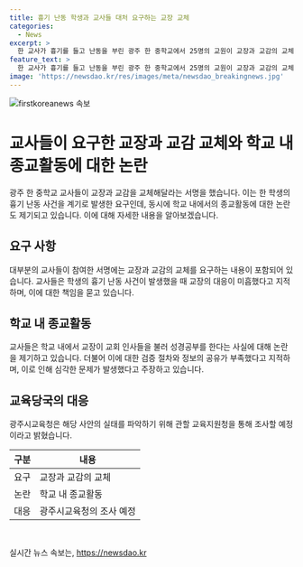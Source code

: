 ```yaml
---
title: 흉기 난동 학생과 교사들 대처 요구하는 교장 교체
categories:
  - News
excerpt: >
  한 교사가 흉기를 들고 난동을 부린 광주 한 중학교에서 25명의 교원이 교장과 교감의 교체를 요구했다. 흉기 난동 사건 당시 교장의 미비한 대처와, 학교에서 성경공부가 이루어졌다는 사실에 대한 불만을 표현했다. 광주시교육청은 해당 사안의 실태를 파악할 예정이다.
feature_text: >
  한 교사가 흉기를 들고 난동을 부린 광주 한 중학교에서 25명의 교원이 교장과 교감의 교체를 요구했다. 흉기 난동 사건 당시 교장의 미비한 대처와, 학교에서 성경공부가 이루어졌다는 사실에 대한 불만을 표현했다. 광주시교육청은 해당 사안의 실태를 파악할 예정이다.
image: 'https://newsdao.kr/res/images/meta/newsdao_breakingnews.jpg'
---
```


<p><img src="https://newsdao.kr/res/images/meta/newsdao_breakingnews.jpg" alt="firstkoreanews 속보" /></p>

<h1 data-ke-size="size24">교사들이 요구한 교장과 교감 교체와 학교 내 종교활동에 대한 논란</h1>

<p data-ke-size="size16">광주 한 중학교 교사들이 교장과 교감을 교체해달라는 서명을 했습니다. 이는 한 학생의 흉기 난동 사건을 계기로 발생한 요구인데, 동시에 학교 내에서의 종교활동에 대한 논란도 제기되고 있습니다. 이에 대해 자세한 내용을 알아보겠습니다.</p>

<h2 data-ke-size="size22">요구 사항</h2>

<p data-ke-size="size16">대부분의 교사들이 참여한 서명에는 교장과 교감의 교체를 요구하는 내용이 포함되어 있습니다. 교사들은 학생의 흉기 난동 사건이 발생했을 때 교장의 대응이 미흡했다고 지적하며, 이에 대한 책임을 묻고 있습니다.</p>

<h2 data-ke-size="size22">학교 내 종교활동</h2>

<p data-ke-size="size16">교사들은 학교 내에서 교장이 교회 인사들을 불러 성경공부를 한다는 사실에 대해 논란을 제기하고 있습니다. 더불어 이에 대한 검증 절차와 정보의 공유가 부족했다고 지적하며, 이로 인해 심각한 문제가 발생했다고 주장하고 있습니다.</p>

<h2 data-ke-size="size22">교육당국의 대응</h2>

<p data-ke-size="size16">광주시교육청은 해당 사안의 실태를 파악하기 위해 관할 교육지원청을 통해 조사할 예정이라고 밝혔습니다.</p>

<table>
    <thead>
        <tr>
            <th>구분</th>
            <th>내용</th>
        </tr>
    </thead>
    <tbody>
        <tr>
            <td>요구</td>
            <td>교장과 교감의 교체</td>
        </tr>
        <tr>
            <td>논란</td>
            <td>학교 내 종교활동</td>
        </tr>
        <tr>
            <td>대응</td>
            <td>광주시교육청의 조사 예정</td>
        </tr>
    </tbody>
</table>

<p data-ke-size="size16">&nbsp;</p>
실시간 뉴스 속보는, <a href="https://newsdao.kr" rel="dofollow">https://newsdao.kr</a>


